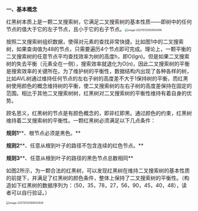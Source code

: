 **一、基本概念**

红黑树本质上是一颗二叉搜索树，它满足二叉搜索树的基本性质——即树中的任何节点的值大于它的左子节点，且小于它的右子节点。<img src="/Users/zyw/Library/Application Support/typora-user-images/image-20211012092854456.png" alt="image-20211012092854456" style="zoom:50%;" />

按照二叉搜索树组织数据，使得对元素的查找非常快捷。比如图1中的二叉搜索树，如果查询值为48的节点，只需要遍历4个节点即可完成。理论上，一颗平衡的二叉搜索树的任意节点平均查找效率为树的高度h，即O(lgn)。但是如果二叉搜索树的失去平衡（元素全在一侧），搜索效率就退化为O(n)，因此二叉搜索树的平衡是搜索效率的关键所在。为了维护树的平衡性，数据结构内出现了各种各样的树，比如AVL树通过维持任何节点的左右子树的高度差不大于1保持树的平衡，而红黑树使用颜色的概念维持树的平衡，使二叉搜索树的左右子树的高度差保持在固定的范围。相比于其他二叉搜索树树，红黑树对二叉搜索树的平衡性维持有着自身的优势。

顾名思义，红黑树的节点是有颜色概念的，即非红即黑。通过颜色的约束，红黑树维持着二叉搜索树的平衡性。一颗红黑树必须满足以下几点条件：

**规则1****、根节点必须是黑色。**

**规则2****、任意从根到叶子的路径不包含连续的红色节点。**

**规则3****、任意从根到叶子的路径的黑色节点总数相同**

如图2所示，为一颗合法的红黑树，可以发现红黑树在维持二叉搜索树的基本性质的前提下，并满足了红黑树的颜色条件，整体上保持了二叉搜索树的平衡性。（构造如下红黑树的数据序列为：（50，35，78，27，56，90，45，40，48），读者可以自行验证。）

<img src="/Users/zyw/Library/Application Support/typora-user-images/image-20211012094933444.png" alt="image-20211012094933444" style="zoom:50%;" />

